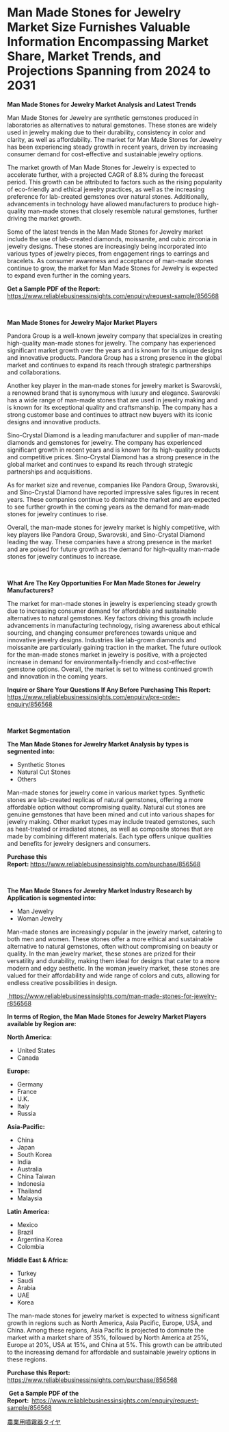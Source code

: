 <p><h1>Man Made Stones for Jewelry Market Size Furnishes Valuable Information Encompassing Market Share, Market Trends, and Projections Spanning from 2024 to 2031</h1></p><p><strong>Man Made Stones for Jewelry Market Analysis and Latest Trends</strong></p>
<p><p>Man Made Stones for Jewelry are synthetic gemstones produced in laboratories as alternatives to natural gemstones. These stones are widely used in jewelry making due to their durability, consistency in color and clarity, as well as affordability. The market for Man Made Stones for Jewelry has been experiencing steady growth in recent years, driven by increasing consumer demand for cost-effective and sustainable jewelry options.</p><p>The market growth of Man Made Stones for Jewelry is expected to accelerate further, with a projected CAGR of 8.8% during the forecast period. This growth can be attributed to factors such as the rising popularity of eco-friendly and ethical jewelry practices, as well as the increasing preference for lab-created gemstones over natural stones. Additionally, advancements in technology have allowed manufacturers to produce high-quality man-made stones that closely resemble natural gemstones, further driving the market growth.</p><p>Some of the latest trends in the Man Made Stones for Jewelry market include the use of lab-created diamonds, moissanite, and cubic zirconia in jewelry designs. These stones are increasingly being incorporated into various types of jewelry pieces, from engagement rings to earrings and bracelets. As consumer awareness and acceptance of man-made stones continue to grow, the market for Man Made Stones for Jewelry is expected to expand even further in the coming years.</p></p>
<p><strong>Get a Sample PDF of the Report:&nbsp;</strong> <a href="https://www.reliablebusinessinsights.com/enquiry/request-sample/856568">https://www.reliablebusinessinsights.com/enquiry/request-sample/856568</a></p>
<p>&nbsp;</p>
<p><strong>Man Made Stones for Jewelry Major Market Players</strong></p>
<p><p>Pandora Group is a well-known jewelry company that specializes in creating high-quality man-made stones for jewelry. The company has experienced significant market growth over the years and is known for its unique designs and innovative products. Pandora Group has a strong presence in the global market and continues to expand its reach through strategic partnerships and collaborations.</p><p>Another key player in the man-made stones for jewelry market is Swarovski, a renowned brand that is synonymous with luxury and elegance. Swarovski has a wide range of man-made stones that are used in jewelry making and is known for its exceptional quality and craftsmanship. The company has a strong customer base and continues to attract new buyers with its iconic designs and innovative products.</p><p>Sino-Crystal Diamond is a leading manufacturer and supplier of man-made diamonds and gemstones for jewelry. The company has experienced significant growth in recent years and is known for its high-quality products and competitive prices. Sino-Crystal Diamond has a strong presence in the global market and continues to expand its reach through strategic partnerships and acquisitions.</p><p>As for market size and revenue, companies like Pandora Group, Swarovski, and Sino-Crystal Diamond have reported impressive sales figures in recent years. These companies continue to dominate the market and are expected to see further growth in the coming years as the demand for man-made stones for jewelry continues to rise.</p><p>Overall, the man-made stones for jewelry market is highly competitive, with key players like Pandora Group, Swarovski, and Sino-Crystal Diamond leading the way. These companies have a strong presence in the market and are poised for future growth as the demand for high-quality man-made stones for jewelry continues to increase.</p></p>
<p>&nbsp;</p>
<p><strong>What Are The Key Opportunities For Man Made Stones for Jewelry Manufacturers?</strong></p>
<p><p>The market for man-made stones in jewelry is experiencing steady growth due to increasing consumer demand for affordable and sustainable alternatives to natural gemstones. Key factors driving this growth include advancements in manufacturing technology, rising awareness about ethical sourcing, and changing consumer preferences towards unique and innovative jewelry designs. Industries like lab-grown diamonds and moissanite are particularly gaining traction in the market. The future outlook for the man-made stones market in jewelry is positive, with a projected increase in demand for environmentally-friendly and cost-effective gemstone options. Overall, the market is set to witness continued growth and innovation in the coming years.</p></p>
<p><strong>Inquire or Share Your Questions If Any Before Purchasing This Report:</strong> <a href="https://www.reliablebusinessinsights.com/enquiry/pre-order-enquiry/856568">https://www.reliablebusinessinsights.com/enquiry/pre-order-enquiry/856568</a></p>
<p>&nbsp;</p>
<p><strong>Market Segmentation</strong></p>
<p><strong>The Man Made Stones for Jewelry Market Analysis by types is segmented into:</strong></p>
<p><ul><li>Synthetic Stones</li><li>Natural Cut Stones</li><li>Others</li></ul></p>
<p><p>Man-made stones for jewelry come in various market types. Synthetic stones are lab-created replicas of natural gemstones, offering a more affordable option without compromising quality. Natural cut stones are genuine gemstones that have been mined and cut into various shapes for jewelry making. Other market types may include treated gemstones, such as heat-treated or irradiated stones, as well as composite stones that are made by combining different materials. Each type offers unique qualities and benefits for jewelry designers and consumers.</p></p>
<p><strong>Purchase this Report:&nbsp;</strong><a href="https://www.reliablebusinessinsights.com/purchase/856568">https://www.reliablebusinessinsights.com/purchase/856568</a></p>
<p>&nbsp;</p>
<p><strong>The Man Made Stones for Jewelry Market Industry Research by Application is segmented into:</strong></p>
<p><ul><li>Man Jewelry</li><li>Woman Jewelry</li></ul></p>
<p><p>Man-made stones are increasingly popular in the jewelry market, catering to both men and women. These stones offer a more ethical and sustainable alternative to natural gemstones, often without compromising on beauty or quality. In the man jewelry market, these stones are prized for their versatility and durability, making them ideal for designs that cater to a more modern and edgy aesthetic. In the woman jewelry market, these stones are valued for their affordability and wide range of colors and cuts, allowing for endless creative possibilities in design.</p></p>
<p><a href="https://www.reliablebusinessinsights.com/man-made-stones-for-jewelry-r856568">&nbsp;https://www.reliablebusinessinsights.com/man-made-stones-for-jewelry-r856568</a></p>
<p><strong>In terms of Region, the Man Made Stones for Jewelry Market Players available by Region are:</strong></p>
<p>
    <p> <strong> North America: </strong>
        <ul>
            <li>United States</li>
            <li>Canada</li>
        </ul>
        </p> 
    <p> <strong> Europe: </strong>
        <ul>
            <li>Germany</li>
            <li>France</li>
            <li>U.K.</li>
            <li>Italy</li>
            <li>Russia</li>
        </ul>
        </p> 
    <p> <strong> Asia-Pacific: </strong>
        <ul>
            <li>China</li>
            <li>Japan</li>
            <li>South Korea</li>
            <li>India</li>
            <li>Australia</li>
            <li>China Taiwan</li>
            <li>Indonesia</li>
            <li>Thailand</li>
            <li>Malaysia</li>
        </ul>
        </p> 
    <p> <strong> Latin America: </strong>
        <ul>
            <li>Mexico</li>
            <li>Brazil</li>
            <li>Argentina Korea</li>
            <li>Colombia</li>
        </ul>
        </p> 
    <p> <strong> Middle East & Africa: </strong>
        <ul>
            <li>Turkey</li>
            <li>Saudi</li>
            <li>Arabia</li>
            <li>UAE</li>
            <li>Korea</li>
        </ul>
    </p>
    </p>
<p><p>The man-made stones for jewelry market is expected to witness significant growth in regions such as North America, Asia Pacific, Europe, USA, and China. Among these regions, Asia Pacific is projected to dominate the market with a market share of 35%, followed by North America at 25%, Europe at 20%, USA at 15%, and China at 5%. This growth can be attributed to the increasing demand for affordable and sustainable jewelry options in these regions.</p></p>
<p><strong>Purchase this Report: </strong><a href="https://www.reliablebusinessinsights.com/purchase/856568">https://www.reliablebusinessinsights.com/purchase/856568</a></p>
<p>&nbsp;<strong>Get a Sample PDF of the Report:&nbsp;&nbsp;</strong><a href="https://www.reliablebusinessinsights.com/enquiry/request-sample/856568">https://www.reliablebusinessinsights.com/enquiry/request-sample/856568</a></p>
<p><strong></strong></p>
<p><p><a href="https://github.com/JacksonWiza1924/Market-Research-Report-List-2/blob/main/9913025140032.md">農業用噴霧器タイヤ</a></p></p>